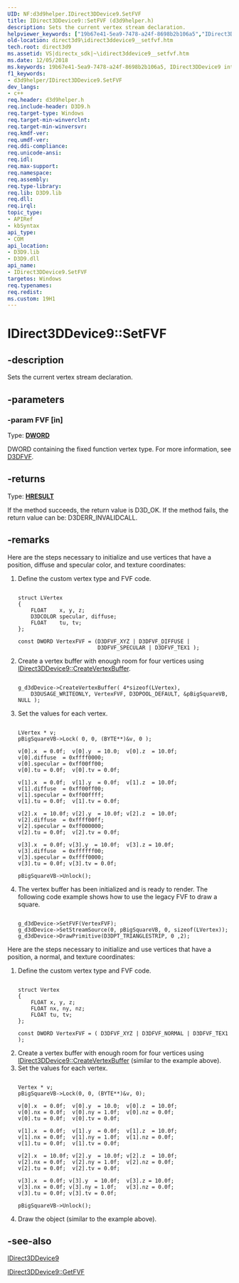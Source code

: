 ```yaml
---
UID: NF:d3d9helper.IDirect3DDevice9.SetFVF
title: IDirect3DDevice9::SetFVF (d3d9helper.h)
description: Sets the current vertex stream declaration.
helpviewer_keywords: ["19b67e41-5ea9-7478-a24f-8698b2b106a5","IDirect3DDevice9 interface [Direct3D 9]","SetFVF method","IDirect3DDevice9.SetFVF","IDirect3DDevice9::SetFVF","SetFVF","SetFVF method [Direct3D 9]","SetFVF method [Direct3D 9]","IDirect3DDevice9 interface","d3d9helper/IDirect3DDevice9::SetFVF","direct3d9.idirect3ddevice9__setfvf"]
old-location: direct3d9\idirect3ddevice9__setfvf.htm
tech.root: direct3d9
ms.assetid: VS|directx_sdk|~\idirect3ddevice9__setfvf.htm
ms.date: 12/05/2018
ms.keywords: 19b67e41-5ea9-7478-a24f-8698b2b106a5, IDirect3DDevice9 interface [Direct3D 9],SetFVF method, IDirect3DDevice9.SetFVF, IDirect3DDevice9::SetFVF, SetFVF, SetFVF method [Direct3D 9], SetFVF method [Direct3D 9],IDirect3DDevice9 interface, d3d9helper/IDirect3DDevice9::SetFVF, direct3d9.idirect3ddevice9__setfvf
f1_keywords:
- d3d9helper/IDirect3DDevice9.SetFVF
dev_langs:
- c++
req.header: d3d9helper.h
req.include-header: D3D9.h
req.target-type: Windows
req.target-min-winverclnt: 
req.target-min-winversvr: 
req.kmdf-ver: 
req.umdf-ver: 
req.ddi-compliance: 
req.unicode-ansi: 
req.idl: 
req.max-support: 
req.namespace: 
req.assembly: 
req.type-library: 
req.lib: D3D9.lib
req.dll: 
req.irql: 
topic_type:
- APIRef
- kbSyntax
api_type:
- COM
api_location:
- D3D9.lib
- D3D9.dll
api_name:
- IDirect3DDevice9.SetFVF
targetos: Windows
req.typenames: 
req.redist: 
ms.custom: 19H1
---
```


# IDirect3DDevice9::SetFVF


## -description


Sets the current vertex stream declaration.


## -parameters




### -param FVF [in]

Type: <b><a href="https://docs.microsoft.com/windows/desktop/WinProg/windows-data-types">DWORD</a></b>

DWORD containing the fixed function vertex type. For more information, see <a href="https://docs.microsoft.com/windows/desktop/direct3d9/d3dfvf">D3DFVF</a>.


## -returns



Type: <b><a href="/windows/win32/com/structure-of-com-error-codes">HRESULT</a></b>

If the method succeeds, the return value is D3D_OK. If the method fails, the return value can be:
     D3DERR_INVALIDCALL.




## -remarks



Here are the steps necessary to initialize and use vertices that have a position, diffuse and specular color, and texture coordinates:

<ol>
<li>
Define the custom vertex type and FVF code.


```

struct LVertex
{
    FLOAT    x, y, z;
    D3DCOLOR specular, diffuse;
    FLOAT    tu, tv;
};
    
const DWORD VertexFVF = (D3DFVF_XYZ | D3DFVF_DIFFUSE |
                         D3DFVF_SPECULAR | D3DFVF_TEX1 );

```


</li>
<li>
Create a vertex buffer with enough room for four vertices using <a href="https://docs.microsoft.com/windows/desktop/api/d3d9/nf-d3d9-idirect3ddevice9-createvertexbuffer">IDirect3DDevice9::CreateVertexBuffer</a>.
    



```

g_d3dDevice->CreateVertexBuffer( 4*sizeof(LVertex),  
    D3DUSAGE_WRITEONLY, VertexFVF, D3DPOOL_DEFAULT, &pBigSquareVB, NULL );

```


</li>
<li>
Set the values for each vertex.
    
    
    



```

LVertex * v;
pBigSquareVB->Lock( 0, 0, (BYTE**)&v, 0 );
    
v[0].x  = 0.0f;  v[0].y  = 10.0;  v[0].z  = 10.0f;
v[0].diffuse  = 0xffff0000;
v[0].specular = 0xff00ff00;
v[0].tu = 0.0f;  v[0].tv = 0.0f;
    
v[1].x  = 0.0f;  v[1].y  = 0.0f;  v[1].z  = 10.0f;
v[1].diffuse  = 0xff00ff00;
v[1].specular = 0xff00ffff;
v[1].tu = 0.0f;  v[1].tv = 0.0f;
    
v[2].x  = 10.0f; v[2].y  = 10.0f; v[2].z  = 10.0f;
v[2].diffuse  = 0xffff00ff;
v[2].specular = 0xff000000;
v[2].tu = 0.0f;  v[2].tv = 0.0f;
    
v[3].x  = 0.0f; v[3].y  = 10.0f;  v[3].z = 10.0f;
v[3].diffuse  = 0xffffff00;
v[3].specular = 0xffff0000;
v[3].tu = 0.0f; v[3].tv = 0.0f;
    
pBigSquareVB->Unlock();

```


</li>
<li>
The vertex buffer has been initialized and is ready to render. The following code example shows how to use the legacy FVF to draw a square.
    
    
    



```

g_d3dDevice->SetFVF(VertexFVF);
g_d3dDevice->SetStreamSource(0, pBigSquareVB, 0, sizeof(LVertex));
g_d3dDevice->DrawPrimitive(D3DPT_TRIANGLESTRIP, 0 ,2);

```


</li>
</ol>
Here are the steps necessary to initialize and use vertices that have a position, a normal, and texture coordinates:

<ol>
<li>
Define the custom vertex type and FVF code.


```

struct Vertex
{
    FLOAT x, y, z;
    FLOAT nx, ny, nz;
    FLOAT tu, tv;
};
    
const DWORD VertexFVF = ( D3DFVF_XYZ | D3DFVF_NORMAL | D3DFVF_TEX1 );

```


</li>
<li>
Create a vertex buffer with enough room for four vertices using <a href="https://docs.microsoft.com/windows/desktop/api/d3d9/nf-d3d9-idirect3ddevice9-createvertexbuffer">IDirect3DDevice9::CreateVertexBuffer</a> (similar to the example above).

</li>
<li>
Set the values for each vertex.
    
    
    



```

Vertex * v;
pBigSquareVB->Lock(0, 0, (BYTE**)&v, 0);
    
v[0].x  = 0.0f;  v[0].y  = 10.0;  v[0].z  = 10.0f;
v[0].nx = 0.0f;  v[0].ny = 1.0f;  v[0].nz = 0.0f;
v[0].tu = 0.0f;  v[0].tv = 0.0f;

v[1].x  = 0.0f;  v[1].y  = 0.0f;  v[1].z  = 10.0f;
v[1].nx = 0.0f;  v[1].ny = 1.0f;  v[1].nz = 0.0f;
v[1].tu = 0.0f;  v[1].tv = 0.0f;
    
v[2].x  = 10.0f; v[2].y  = 10.0f; v[2].z  = 10.0f;
v[2].nx = 0.0f;  v[2].ny = 1.0f;  v[2].nz = 0.0f;
v[2].tu = 0.0f;  v[2].tv = 0.0f;
    
v[3].x  = 0.0f; v[3].y  = 10.0f;  v[3].z = 10.0f;
v[3].nx = 0.0f; v[3].ny = 1.0f;   v[3].nz = 0.0f;
v[3].tu = 0.0f; v[3].tv = 0.0f;
    
pBigSquareVB->Unlock();

```


</li>
<li>Draw the object (similar to the example above).</li>
</ol>



## -see-also




<a href="https://docs.microsoft.com/windows/desktop/api/d3d9helper/nn-d3d9helper-idirect3ddevice9">IDirect3DDevice9</a>



<a href="https://docs.microsoft.com/windows/desktop/api/d3d9/nf-d3d9-idirect3ddevice9-getfvf">IDirect3DDevice9::GetFVF</a>
 

 

